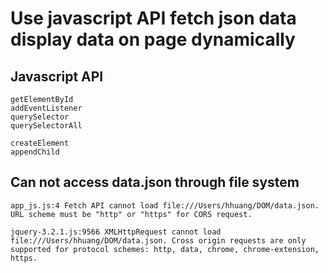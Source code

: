 # Use javascript API fetch json data display data on page dynamically

## Javascript API
    getElementById
    addEventListener
    querySelector
    querySelectorAll

    createElement
    appendChild

## Can not access data.json through file system
    app_js.js:4 Fetch API cannot load file:///Users/hhuang/DOM/data.json. URL scheme must be "http" or "https" for CORS request.

    jquery-3.2.1.js:9566 XMLHttpRequest cannot load file:///Users/hhuang/DOM/data.json. Cross origin requests are only supported for protocol schemes: http, data, chrome, chrome-extension, https.